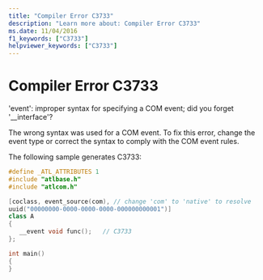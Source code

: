 ```yaml
---
title: "Compiler Error C3733"
description: "Learn more about: Compiler Error C3733"
ms.date: 11/04/2016
f1_keywords: ["C3733"]
helpviewer_keywords: ["C3733"]
---
```

# Compiler Error C3733

'event': improper syntax for specifying a COM event; did you forget '__interface'?

The wrong syntax was used for a COM event. To fix this error, change the event type or correct the syntax to comply with the COM event rules.

The following sample generates C3733:

```cpp
#define _ATL_ATTRIBUTES 1
#include "atlbase.h"
#include "atlcom.h"

[coclass, event_source(com), // change 'com' to 'native' to resolve
uuid("00000000-0000-0000-0000-000000000001")]
class A
{
   __event void func();   // C3733
};

int main()
{
}
```
